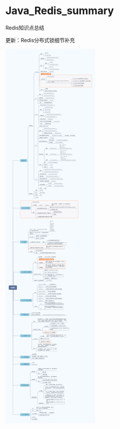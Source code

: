 # Java_Redis_summary

Redis知识点总结

更新：Redis分布式锁细节补充

![redis](https://github.com/YorickYu/Java_Redis_summary/blob/main/images/redis-xmind.png)
